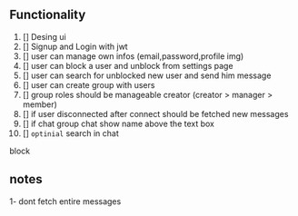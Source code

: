 ## Functionality

1. [] Desing ui
2. [] Signup and Login with jwt
3. [] user can manage own infos (email,password,profile img)
4. [] user can block a user and unblock from settings page
5. [] user can search for unblocked new user and send him message
6. [] user can create group with users
7. [] group roles should be manageable creator (creator > manager > member)
8. [] if user disconnected after connect should be fetched new messages
9. [] if chat group chat show name above the text box
10. [] `optinial` search in chat

block

## notes

1- dont fetch entire messages
